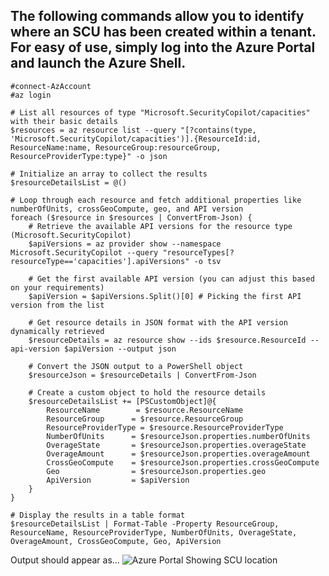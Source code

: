 ## The following commands allow you to identify where an SCU has been created within a tenant. For easy of use, simply log into the Azure Portal and launch the Azure Shell.

```
#connect-AzAccount
#az login

# List all resources of type "Microsoft.SecurityCopilot/capacities" with their basic details
$resources = az resource list --query "[?contains(type, 'Microsoft.SecurityCopilot/capacities')].{ResourceId:id, ResourceName:name, ResourceGroup:resourceGroup, ResourceProviderType:type}" -o json

# Initialize an array to collect the results
$resourceDetailsList = @()

# Loop through each resource and fetch additional properties like numberOfUnits, crossGeoCompute, geo, and API version
foreach ($resource in $resources | ConvertFrom-Json) {
    # Retrieve the available API versions for the resource type (Microsoft.SecurityCopilot)
    $apiVersions = az provider show --namespace Microsoft.SecurityCopilot --query "resourceTypes[?resourceType=='capacities'].apiVersions" -o tsv

    # Get the first available API version (you can adjust this based on your requirements)
    $apiVersion = $apiVersions.Split()[0] # Picking the first API version from the list

    # Get resource details in JSON format with the API version dynamically retrieved
    $resourceDetails = az resource show --ids $resource.ResourceId --api-version $apiVersion --output json

    # Convert the JSON output to a PowerShell object
    $resourceJson = $resourceDetails | ConvertFrom-Json

    # Create a custom object to hold the resource details
    $resourceDetailsList += [PSCustomObject]@{
        ResourceName        = $resource.ResourceName
        ResourceGroup      = $resource.ResourceGroup
        ResourceProviderType = $resource.ResourceProviderType
        NumberOfUnits      = $resourceJson.properties.numberOfUnits
        OverageState       = $resourceJson.properties.overageState
        OverageAmount      = $resourceJson.properties.overageAmount
        CrossGeoCompute    = $resourceJson.properties.crossGeoCompute
        Geo                = $resourceJson.properties.geo
        ApiVersion         = $apiVersion
    }
}

# Display the results in a table format
$resourceDetailsList | Format-Table -Property ResourceGroup, ResourceName, ResourceProviderType, NumberOfUnits, OverageState, OverageAmount, CrossGeoCompute, Geo, ApiVersion

```
Output should appear as...
![Azure Portal Showing SCU location](https://github.com/RickKotlarz/Copilot-for-Security-Plugins/blob/main/SCU_automation/Find_SCUs_verbose/Find-SCU-verbose-results_v2.png)
